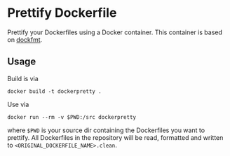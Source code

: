 # Prettify Dockerfile

Prettify your Dockerfiles using a Docker container. This container is based on [dockfmt](https://github.com/jessfraz/dockfmt). 

## Usage

Build is via 

```
docker build -t dockerpretty .
```

Use via 

```
docker run --rm -v $PWD:/src dockerpretty
```

where `$PWD` is your source dir containing the Dockerfiles you want to prettify. All Dockerfiles in the repository will be read, formatted and 
written to `<ORIGINAL_DOCKERFILE_NAME>.clean`. 

